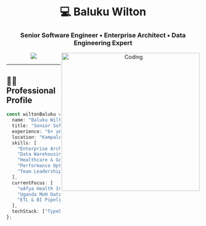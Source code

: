 <div align="center">

 # 💻 **Baluku Wilton**
### Senior Software Engineer • Enterprise Architect • Data Engineering Expert

<img src="https://readme-typing-svg.herokuapp.com/?lines=🚀+6%2B+Years+in+Enterprise+Solutions;🏥+National+Healthcare+Systems;📊+Data+Warehouse+&+ETL;🐳+DevOps+|+Containers;📱+Full+Stack+&+Mobile;☁️+Cloud+Infrastructure+Expert&font=Fira%20Code&center=true&width=800&height=45&color=58a6ff&vCenter=true&pause=1000&size=22">

<img align="right" src="https://media.giphy.com/media/qgQUggAC3Pfv687qPC/giphy.gif" alt="Coding" width="360"/>

</div>

---

## 👨‍💻 Professional Profile

```typescript
const wiltonBaluku = {
  name: "Baluku Wilton",
  title: "Senior Software Engineer",
  experience: "6+ years in large-scale enterprise systems",
  location: "Kampala, Uganda 🇺🇬",
  skills: [
    "Enterprise Architecture",
    "Data Warehousing & ETL",
    "Healthcare & Government Systems",
    "Performance Optimization",
    "Team Leadership"
  ],
  currentFocus: [
    "eAfya Health Information System",
    "Uganda MoH Data Warehouse",
    "ETL & BI Pipeline Design"
  ],
  techStack: ["TypeScript", "JavaScript", "SQL", "Python"]
};

